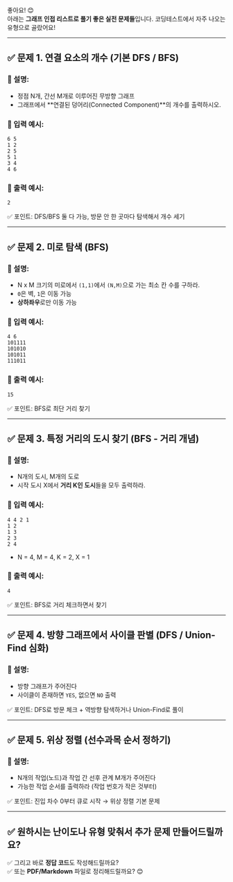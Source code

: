 좋아요! 😊  
아래는 **그래프 인접 리스트로 풀기 좋은 실전 문제들**입니다. 코딩테스트에서 자주 나오는 유형으로 골랐어요!

---

## ✅ **문제 1. 연결 요소의 개수 (기본 DFS / BFS)**
### 📌 설명:
- 정점 N개, 간선 M개로 이루어진 무방향 그래프
- 그래프에서 **연결된 덩어리(Connected Component)**의 개수를 출력하시오.

### 📌 입력 예시:
```
6 5
1 2
2 5
5 1
3 4
4 6
```
### 📌 출력 예시:
```
2
```
✅ 포인트: DFS/BFS 둘 다 가능, 방문 안 한 곳마다 탐색해서 개수 세기

---

## ✅ **문제 2. 미로 탐색 (BFS)**
### 📌 설명:
- N x M 크기의 미로에서 `(1,1)`에서 `(N,M)`으로 가는 최소 칸 수를 구하라.
- `0`은 벽, `1`은 이동 가능
- **상하좌우**로만 이동 가능

### 📌 입력 예시:
```
4 6
101111
101010
101011
111011
```
### 📌 출력 예시:
```
15
```
✅ 포인트: BFS로 최단 거리 찾기

---

## ✅ **문제 3. 특정 거리의 도시 찾기 (BFS - 거리 개념)**
### 📌 설명:
- N개의 도시, M개의 도로
- 시작 도시 X에서 **거리 K인 도시**들을 모두 출력하라.

### 📌 입력 예시:
```
4 4 2 1
1 2
1 3
2 3
2 4
```
- N = 4, M = 4, K = 2, X = 1

### 📌 출력 예시:
```
4
```
✅ 포인트: BFS로 거리 체크하면서 찾기

---

## ✅ **문제 4. 방향 그래프에서 사이클 판별 (DFS / Union-Find 심화)**
### 📌 설명:
- 방향 그래프가 주어진다
- 사이클이 존재하면 `YES`, 없으면 `NO` 출력

✅ 포인트: DFS로 방문 체크 + 역방향 탐색하거나 Union-Find로 풀이

---

## ✅ **문제 5. 위상 정렬 (선수과목 순서 정하기)**
### 📌 설명:
- N개의 작업(노드)과 작업 간 선후 관계 M개가 주어진다
- 가능한 작업 순서를 출력하라 (작업 번호가 작은 것부터)

✅ 포인트: 진입 차수 0부터 큐로 시작 → 위상 정렬 기본 문제

---

## ✅ **원하시는 난이도나 유형 맞춰서 추가 문제 만들어드릴까요?**
✅ 그리고 바로 **정답 코드**도 작성해드릴까요?  
✅ 또는 **PDF/Markdown** 파일로 정리해드릴까요? 😊
